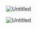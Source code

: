 ![Untitled](https://github.com/user-attachments/assets/fd70c854-1bbb-4bba-9e8e-da4715f4d08c)

![Untitled](https://github.com/user-attachments/assets/5ce6ae7a-769e-4d91-b920-172a7835f8d9)
